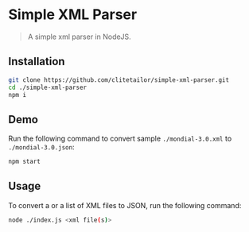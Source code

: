 Simple XML Parser
=================

> A simple xml parser in NodeJS.

Installation
------------

```bash
git clone https://github.com/clitetailor/simple-xml-parser.git
cd ./simple-xml-parser
npm i
```

Demo
----

Run the following command to convert sample `./mondial-3.0.xml` to `./mondial-3.0.json`:

```bash
npm start
```

Usage
-----

To convert a or a list of XML files to JSON, run the following command:

```bash
node ./index.js <xml file(s)>
```